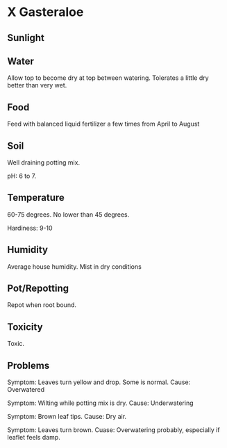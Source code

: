 # X Gasteraloe
## Sunlight

## Water
Allow top to become dry at top between watering. Tolerates a little dry better than very wet.

## Food
Feed with balanced liquid fertilizer a few times from April to August

## Soil
Well draining potting mix.

pH: 6 to 7.

## Temperature
60-75 degrees. No lower than 45 degrees.

Hardiness: 9-10

## Humidity
Average house humidity. Mist in dry conditions

## Pot/Repotting
Repot when root bound.

## Toxicity
Toxic.

## Problems
Symptom: Leaves turn yellow and drop. Some is normal. Cause: Overwatered

Symptom: Wilting while potting mix is dry. Cause: Underwatering

Symptom: Brown leaf tips. Cause: Dry air.

Symptom: Leaves turn brown. Cuase: Overwatering probably, especially if leaflet feels damp.

